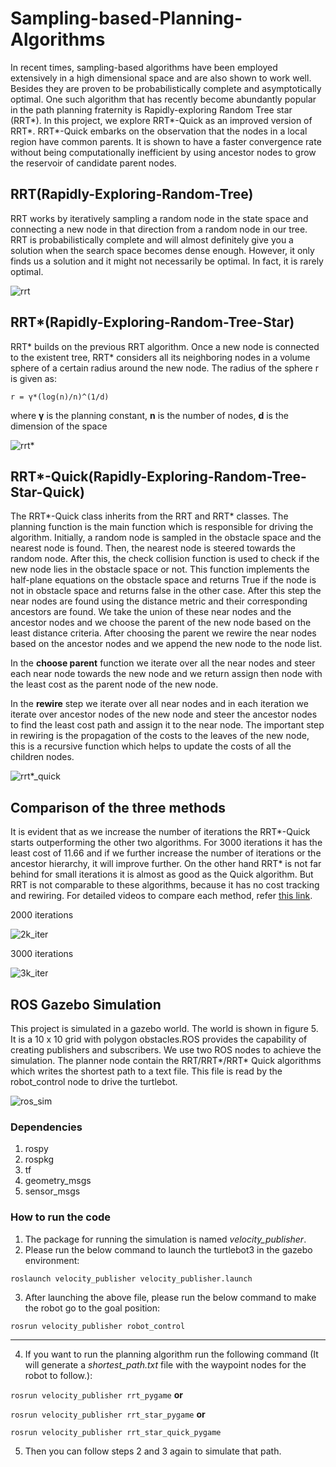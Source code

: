 # Sampling-based-Planning-Algorithms
In recent times, sampling-based algorithms have
been employed extensively in a high dimensional space and are
also shown to work well. Besides they are proven to be
probabilistically complete and asymptotically optimal. One
such algorithm that has recently become abundantly popular
in the path planning fraternity is Rapidly-exploring Random
Tree star (RRT*). In this project, we explore RRT*-Quick as
an improved version of RRT*. RRT*-Quick embarks on the
observation that the nodes in a local region have common
parents. It is shown to have a faster convergence rate without
being computationally inefficient by using ancestor nodes to
grow the reservoir of candidate parent nodes.

## RRT(Rapidly-Exploring-Random-Tree)
RRT works by iteratively sampling a random node in the
state space and connecting a new node in that direction from
a random node in our tree. RRT is probabilistically complete
and will almost definitely give you a solution when the
search space becomes dense enough. However, it only finds
us a solution and it might not necessarily be optimal. In fact,
it is rarely optimal.

![rrt](git_images/rrt.gif)

## RRT*(Rapidly-Exploring-Random-Tree-Star)
RRT* builds on the previous RRT algorithm. Once a new node is connected to the existent tree, RRT* considers
all its neighboring nodes in a volume sphere of a certain
radius around the new node. The radius of the sphere r is
given as:

`r = γ*(log(n)/n)^(1/d)` 

where **γ** is the planning constant, **n** is the number of nodes, **d** is the dimension of the space

![rrt*](git_images/rrt_star.gif)

## RRT*-Quick(Rapidly-Exploring-Random-Tree-Star-Quick)
The RRT*-Quick class inherits from the RRT and RRT*
classes. The planning function is the main function which is
responsible for driving the algorithm. Initially, a random
node is sampled in the obstacle space and the nearest node is
found. Then, the nearest node is steered towards the random
node. After this, the check collision function is used to
check if the new node lies in the obstacle space or not. This
function implements the half-plane equations on the
obstacle space and returns True if the node is not in obstacle
space and returns false in the other case. After this step the
near nodes are found using the distance metric and their
corresponding ancestors are found. We take the union of
these near nodes and the ancestor nodes and we choose the parent of the new node based on the least distance criteria.
After choosing the parent we rewire the near nodes based on
the ancestor nodes and we append the new node to the node
list.

In the **choose parent** function we iterate over all the near
nodes and steer each near node towards the new node and
we return assign then node with the least cost as the parent
node of the new node.

In the **rewire** step we iterate over all near nodes and in each
iteration we iterate over ancestor nodes of the new node and
steer the ancestor nodes to find the least cost path and assign
it to the near node. The important step in rewiring is the
propagation of the costs to the leaves of the new node, this
is a recursive function which helps to update the costs of all
the children nodes.

![rrt*_quick](git_images/rrt_star_quick.gif)


## Comparison of the three methods
It is evident that as we
increase the number of iterations the RRT*-Quick starts
outperforming the other two algorithms. For 3000 iterations
it has the least cost of 11.66 and if we further increase the
number of iterations or the ancestor hierarchy, it will
improve further. On the other hand RRT* is not far behind
for small iterations it is almost as good as the Quick
algorithm. But RRT is not comparable to these algorithms,
because it has no cost tracking and rewiring. For detailed videos to compare each method, refer [this link](https://drive.google.com/drive/folders/12HagFLB4HicrkDu3pMxL4IVsaOBl07qL?usp=sharing).

2000 iterations

![2k_iter](git_images/comparison2k.png)


3000 iterations

![3k_iter](git_images/comparison3k.png)


## ROS Gazebo Simulation
This project is simulated in a gazebo world. The world is
shown in figure 5. It is a 10 x 10 grid with polygon
obstacles.ROS provides the capability of creating publishers and
subscribers. We use two ROS nodes to achieve the
simulation. The planner node contain the RRT/RRT*/RRT*
Quick algorithms which writes the shortest path to a text
file. This file is read by the robot_control node to drive the
turtlebot.

![ros_sim](git_images/ros1.gif)


### Dependencies
1) rospy
2) rospkg
3) tf
4) geometry_msgs
5) sensor_msgs


### How to run the code
1) The package for running the simulation is named *velocity_publisher*.
2) Please run the below command to launch the turtlebot3 in the gazebo
environment:

```roslaunch velocity_publisher velocity_publisher.launch```

3) After launching the above file, please run the below command to make the
robot go to the goal position:

```rosrun velocity_publisher robot_control```

_____________________________________________________________________________

4) If you want to run the planning algorithm run the following command (It will generate a _shortest_path.txt_ file with the waypoint nodes for the robot
to follow.):


```rosrun velocity_publisher rrt_pygame``` **or** 


```rosrun velocity_publisher rrt_star_pygame``` **or**


```rosrun velocity_publisher rrt_star_quick_pygame```


5) Then you can follow steps 2 and 3 again to simulate that path.
